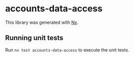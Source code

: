 # accounts-data-access

This library was generated with [Nx](https://nx.dev).

## Running unit tests

Run `nx test accounts-data-access` to execute the unit tests.
